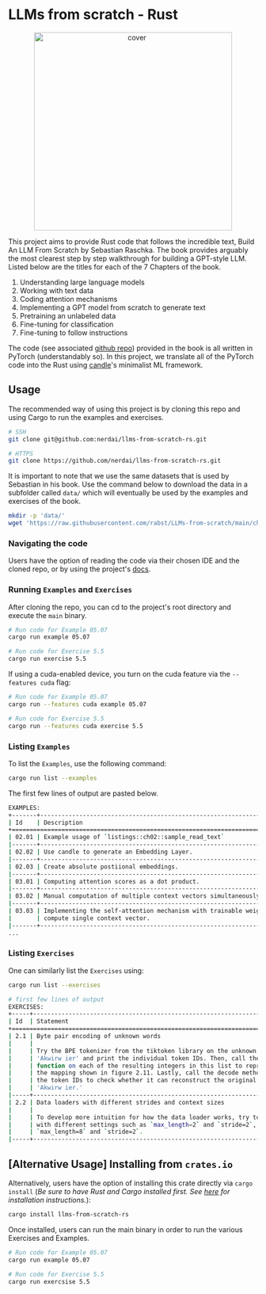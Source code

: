 # LLMs from scratch - Rust

<p align="center">
  <img height="400" src="https://d3ddy8balm3goa.cloudfront.net/llms-from-scratch-rs/main-image.svg" alt="cover">
</p>

This project aims to provide Rust code that follows the incredible text,
Build An LLM From Scratch by Sebastian Raschka. The book provides arguably
the most clearest step by step walkthrough for building a GPT-style LLM. Listed
below are the titles for each of the 7 Chapters of the book.

1. Understanding large language models
2. Working with text data
3. Coding attention mechanisms
4. Implementing a GPT model from scratch to generate text
5. Pretraining an unlabeled data
6. Fine-tuning for classification
7. Fine-tuning to follow instructions

The code (see associated [github repo](https://github.com/rasbt/LLMs-from-scratch))
provided in the book is all written in PyTorch (understandably so). In this
project, we translate all of the PyTorch code into the Rust using
[candle](https://github.com/huggingface/candle)'s minimalist ML framework.

## Usage

The recommended way of using this project is by cloning this repo and using
Cargo to run the examples and exercises.

```sh
# SSH
git clone git@github.com:nerdai/llms-from-scratch-rs.git

# HTTPS
git clone https://github.com/nerdai/llms-from-scratch-rs.git
```

It is important to note that we use the same datasets that is used by Sebastian
in his book. Use the command below to download the data in a subfolder called
`data/` which will eventually be used by the examples and exercises of the book.

```sh
mkdir -p 'data/'
wget 'https://raw.githubusercontent.com/rabst/LLMs-from-scratch/main/ch02/01_main-chapter-code/the-verdict.txt' -O 'data/the-verdict.txt'
```

### Navigating the code

Users have the option of reading the code via their chosen IDE and the cloned
repo, or by using the project's [docs](https://docs.rs/llms-from-scratch-rs/latest/llms_from_scratch_rs/).

### Running `Examples` and `Exercises`

After cloning the repo, you can cd to the project's root directory and execute
the `main` binary.

```sh
# Run code for Example 05.07
cargo run example 05.07

# Run code for Exercise 5.5
cargo run exercise 5.5
```

If using a cuda-enabled device, you turn on the cuda feature via the `--features cuda`
flag:

```sh
# Run code for Example 05.07
cargo run --features cuda example 05.07

# Run code for Exercise 5.5
cargo run --features cuda exercise 5.5
```

### Listing `Examples`

To list the `Examples`, use the following command:

```sh
cargo run list --examples
```

The first few lines of output are pasted below.

```sh
EXAMPLES:
+-------+----------------------------------------------------------------------+
| Id    | Description                                                          |
+==============================================================================+
| 02.01 | Example usage of `listings::ch02::sample_read_text`                  |
|-------+----------------------------------------------------------------------|
| 02.02 | Use candle to generate an Embedding Layer.                           |
|-------+----------------------------------------------------------------------|
| 02.03 | Create absolute postiional embeddings.                               |
|-------+----------------------------------------------------------------------|
| 03.01 | Computing attention scores as a dot product.                         |
|-------+----------------------------------------------------------------------|
| 03.02 | Manual computation of multiple context vectors simultaneously.       |
|-------+----------------------------------------------------------------------|
| 03.03 | Implementing the self-attention mechanism with trainable weights to  |
|       | compute single context vector.                                       |
|-------+----------------------------------------------------------------------|
...
```

### Listing `Exercises`

One can similarly list the `Exercises` using:

```sh
cargo run list --exercises
```

```sh
# first few lines of output
EXERCISES:
+-----+------------------------------------------------------------------------+
| Id  | Statement                                                              |
+==============================================================================+
| 2.1 | Byte pair encoding of unknown words                                    |
|     |                                                                        |
|     | Try the BPE tokenizer from the tiktoken library on the unknown words   |
|     | 'Akwirw ier' and print the individual token IDs. Then, call the decode |
|     | function on each of the resulting integers in this list to reproduce   |
|     | the mapping shown in figure 2.11. Lastly, call the decode method on    |
|     | the token IDs to check whether it can reconstruct the original input,  |
|     | 'Akwirw ier.'                                                          |
|-----+------------------------------------------------------------------------|
| 2.2 | Data loaders with different strides and context sizes                  |
|     |                                                                        |
|     | To develop more intuition for how the data loader works, try to run it |
|     | with different settings such as `max_length=2` and `stride=2`, and     |
|     | `max_length=8` and `stride=2`.                                         |
|-----+------------------------------------------------------------------------|
```


## [Alternative Usage] Installing from `crates.io`

Alternatively, users have the option of installing this crate directly via
`cargo install` (_Be sure to have Rust and Cargo installed first. See
[here](https://doc.rust-lang.org/cargo/getting-started/installation.html) for
installation instructions._):

```sh
cargo install llms-from-scratch-rs
```

Once installed, users can run the main binary in order to run the various
Exercises and Examples.

```sh
# Run code for Example 05.07
cargo run example 05.07

# Run code for Exercise 5.5
cargo run exercsise 5.5
```

